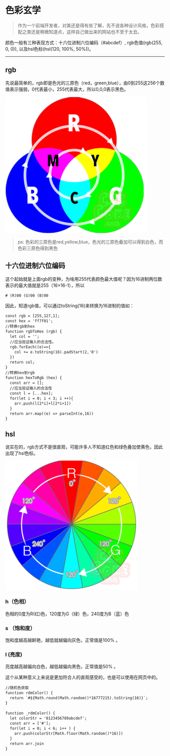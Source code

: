 # 色彩玄学

>作为一个前端开发者，对美还是得有些了解，先不说各种设计风格，色彩搭配之类还是稍微知道点，这样自己做出来的网站也不至于太丑。

颜色一般有三种表现方式：十六位进制六位编码（#abcdef）, rgb色值(rgb(255, 0, 0)), 以及hsl色标(hsl(120, 100%, 50%))。

---

## rgb

先说最简单的，rgb即是色光的三原色（red，green,blue），由0到255这256个数值表示强弱，0代表最小，255代表最大，所以0,0,0表示黑色。

![img](../img/2017062101.png)

>ps: 色彩的三原色是red,yellow,blue，色光的三原色叠加可以得到白色，而色彩三原色得到黑色

## 十六位进制六位编码

这个起始就是上面rgb的变种，为啥用255代表颜色最大值呢？因为16进制两位数表示的最大值就是255（16×16-1），所以

    # (R)00 (G)00 (B)00

因此，知道rgb值，可以通过toString(16)来转换为16进制的值如：

    const rgb = [255,127,1];
    const hex = 'ff7f01';
    //转换rgb到hex
    function rgbToHex (rgb) {
      let col = '';
      //应当验证输入的合法性。
      rgb.forEach((e)=>{
        col += e.toString(16).padStart(2,'0')
      })
      return col;
    }
    //转换hex到rgb
    function hexToRgb (hex) {
      const arr = [];
      //应当验证输入的合法性
      const l = [...hex];
      for(let i = 0; i < 3; i ++){
        arr.push(l[2*i]+l[2*i+1])
      }
      return arr.map((e) => parseInt(e,16))
    }


## hsl

说实在的，rgb方式不是很直观，可能许多人不知道红色和绿色叠加使黄色，因此出现了hsl色标。

![img](../img/2017062102.png)
### h（色相）

色相的0度为R(红)色，120度为G（绿）色，240度为B（蓝）色

### s （饱和度）

饱和度越高越鲜艳，越低就越偏向灰色，正常值是100% 。

### l (亮度)

亮度越高越偏向白色，越低越偏向黑色，正常值是50% 。

这个从某种意义上来说是更加符合人的直观感受的，也是可以使用在网页中的。


    //随机色获取
    function rdmColor() {
      return `#${Math.round(Math.random()*16777215).toString(16)}`;
    }

    function _rdmColor() {
      let colorStr = '0123456789abcdef';
      const arr = ['#'];
      for(let i = 0; i < 6; i++ ) {
        arr.push(colorStr[Math.floor(Math.random()*16)])
      }
      return arr.join
    }



